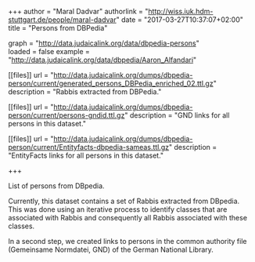 +++
author = "Maral Dadvar"
authorlink = "http://wiss.iuk.hdm-stuttgart.de/people/maral-dadvar"
date = "2017-03-27T10:37:07+02:00"
title = "Persons from DBPedia" 


graph = "http://data.judaicalink.org/data/dbpedia-persons"  
loaded = false
example = "http://data.judaicalink.org/data/dbpedia/Aaron_Alfandari"


[[files]]
	url = "http://data.judaicalink.org/dumps/dbpedia-person/current/generated_persons_DBPedia_enriched_02.ttl.gz"  
	description = "Rabbis extracted from DBPedia."
	
[[files]]
	url = "http://data.judaicalink.org/dumps/dbpedia-person/current/persons-gndid.ttl.gz" 
	description = "GND links for all persons in this dataset."

[[files]]
	url = "http://data.judaicalink.org/dumps/dbpedia-person/current/Entityfacts-dbpedia-sameas.ttl.gz" 
	description = "EntityFacts links for all persons in this dataset."

	
+++

List of persons from DBpedia.
<!--more-->

Currently, this dataset contains a set of Rabbis extracted from DBpedia. This was done using an iterative process to identify classes that are associated with Rabbis and consequently all Rabbis associated with these classes.

In a second step, we created links to persons in the common authority file (Gemeinsame Normdatei, GND) of the German National Library.
